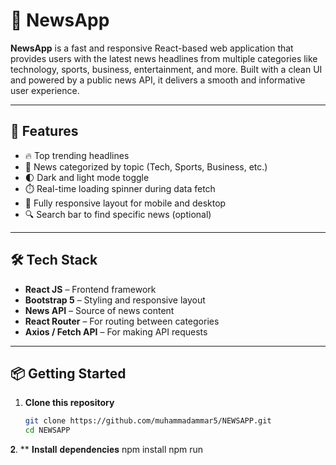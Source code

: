 # 📰 NewsApp

**NewsApp** is a fast and responsive React-based web application that provides users with the latest news headlines from multiple categories like technology, sports, business, entertainment, and more. Built with a clean UI and powered by a public news API, it delivers a smooth and informative user experience.

---

## 🚀 Features

- 🔥 Top trending headlines
- 📂 News categorized by topic (Tech, Sports, Business, etc.)
- 🌓 Dark and light mode toggle
- ⏱️ Real-time loading spinner during data fetch
- 📱 Fully responsive layout for mobile and desktop
- 🔍 Search bar to find specific news (optional)

---

## 🛠️ Tech Stack

- **React JS** – Frontend framework
- **Bootstrap 5** – Styling and responsive layout
- **News API** – Source of news content
- **React Router** – For routing between categories
- **Axios / Fetch API** – For making API requests

---

## 📦 Getting Started

1. **Clone this repository**
   ```bash
   git clone https://github.com/muhammadammar5/NEWSAPP.git
   cd NEWSAPP
𝟐. ** 𝐈𝐧𝐬𝐭𝐚𝐥𝐥 𝐝𝐞𝐩𝐞𝐧𝐝𝐞𝐧𝐜𝐢𝐞𝐬
   npm install 
   npm run
